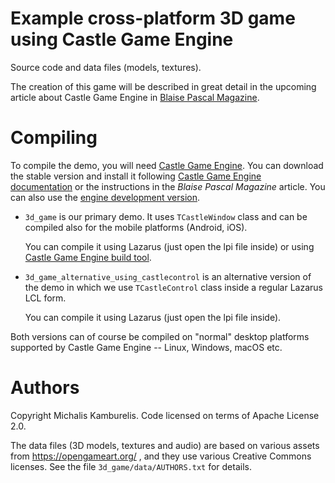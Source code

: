 # Example cross-platform 3D game using Castle Game Engine

Source code and data files (models, textures).

The creation of this game will be described in great detail in the upcoming
article about Castle Game Engine in
[Blaise Pascal Magazine](https://www.blaisepascalmagazine.eu/).

# Compiling

To compile the demo, you will need [Castle Game Engine](https://castle-engine.io/).
You can download the stable version and install it following
[Castle Game Engine documentation](https://castle-engine.io/documentation.php) or the instructions in
the _Blaise Pascal Magazine_ article.
You can also use the [engine development version](https://github.com/castle-engine/castle-engine/).

- `3d_game` is our primary demo.
  It uses `TCastleWindow` class and can be compiled also for the mobile platforms (Android, iOS).

    You can compile it using Lazarus (just open the lpi file inside)
    or using [Castle Game Engine build tool](https://github.com/castle-engine/castle-engine/wiki/Build-Tool).

- `3d_game_alternative_using_castlecontrol` is an alternative version of the demo
  in which we use `TCastleControl` class inside a regular Lazarus LCL form.

    You can compile it using Lazarus (just open the lpi file inside).

Both versions can of course be compiled on "normal" desktop platforms supported
by Castle Game Engine -- Linux, Windows, macOS etc.

# Authors

Copyright Michalis Kamburelis.
Code licensed on terms of Apache License 2.0.

The data files (3D models, textures and audio) are based on various assets
from https://opengameart.org/ , and they use various Creative Commons licenses.
See the file `3d_game/data/AUTHORS.txt` for details.
